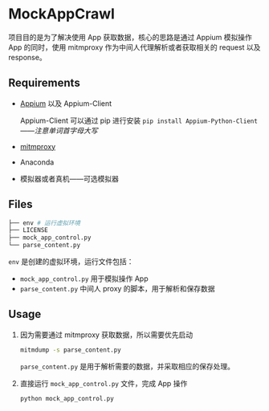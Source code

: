 # MockAppCrawl

项目目的是为了解决使用 App 获取数据，核心的思路是通过 Appium 模拟操作 App 的同时，使用 mitmproxy 作为中间人代理解析或者获取相关的 request 以及 response。

## Requirements

* [Appium](https://github.com/appium/appium-desktop/releases) 以及 Appium-Client

  Appium-Client 可以通过 pip 进行安装 `pip install Appium-Python-Client`——*注意单词首字母大写*

* [mitmproxy](https://mitmproxy.org/)

* Anaconda

* 模拟器或者真机——可选模拟器

## Files

```bash
├── env # 运行虚拟环境
├── LICENSE
├── mock_app_control.py
└── parse_content.py
```

`env` 是创建的虚拟环境，运行文件包括：

*  `mock_app_control.py` 用于模拟操作 App
* `parse_content.py` 中间人 proxy 的脚本，用于解析和保存数据

## Usage

1. 因为需要通过 mitmproxy 获取数据，所以需要优先启动

   ```bash
   mitmdump -s parse_content.py
   ```

   `parse_content.py` 是用于解析需要的数据，并采取相应的保存处理。

2. 直接运行 `mock_app_control.py` 文件，完成 App 操作

   ```bash
   python mock_app_control.py
   ```

   

